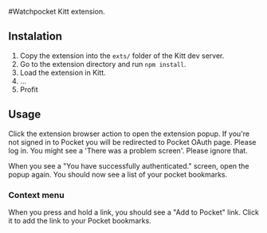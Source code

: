#Watchpocket
Kitt extension.

## Instalation

1. Copy the extension into the `exts/` folder of the Kitt dev server.
2. Go to the extension directory and run `npm install`.
3. Load the extension in Kitt.
4. ...
5. Profit

## Usage
Click the extension browser action to open the extension popup. If you're not signed in to Pocket you will be redirected to Pocket OAuth page. Please log in. You might see a 'There was a problem screen'. Please ignore that.

When you see a "You have successfully authenticated." screen, open the popup again. You should now see a list of your pocket bookmarks.

### Context menu
When you press and hold a link, you should see a "Add to Pocket" link. Click it to add the link to your Pocket bookmarks.
